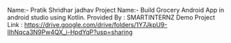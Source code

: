 Name:- Pratik Shridhar jadhav
Project Name:- Build Grocery Android App in android studio using Kotlin. 
Provided By : SMARTINTERNZ 
Demo Project Link : https://drive.google.com/drive/folders/1Y7JkpU9-IIhNqca3N9Pw4QX_i-HpdYqP?usp=sharing
